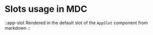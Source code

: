 # Slots usage in MDC

::app-slot
Rendered in the default slot of the `AppSlot` component from markdown
::
